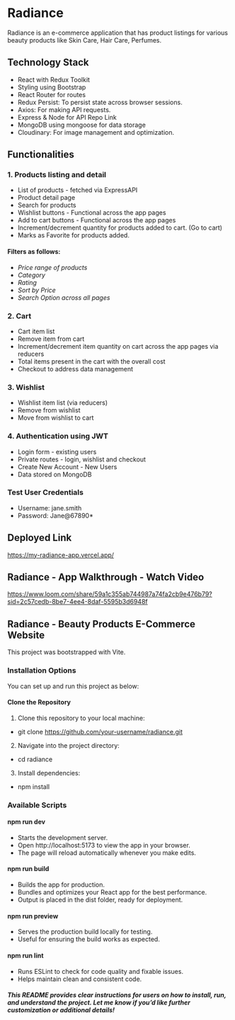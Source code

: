 # Radiance

Radiance is an e-commerce application that has product listings for various beauty products like Skin Care, Hair Care, Perfumes.

## Technology Stack

* React with Redux Toolkit
* Styling using Bootstrap
* React Router for routes
* Redux Persist: To persist state across browser sessions.
* Axios: For making API requests.
* Express & Node for API Repo Link
* MongoDB using mongoose for data storage
* Cloudinary: For image management and optimization.


## Functionalities

### 1. Products listing and detail
* List of products - fetched via ExpressAPI
* Product detail page
* Search for products
* Wishlist buttons - Functional across the app pages
* Add to cart buttons - Functional across the app pages
* Increment/decrement quantity for products added to cart. (Go to cart)
* Marks as Favorite for products added.


#### Filters as follows:
- _Price range of products_
- _Category_
- _Rating_
- _Sort by Price_
- _Search Option across all pages_


### 2. Cart
* Cart item list
* Remove item from cart
* Increment/decrement item quantity on cart across the app pages via reducers
* Total items present in the cart with the overall cost
* Checkout to address data management


### 3. Wishlist
* Wishlist item list (via reducers)
* Remove from wishlist
* Move from wishlist to cart


### 4. Authentication using JWT

* Login form - existing users
* Private routes - login, wishlist and checkout
* Create New Account - New Users
* Data stored on MongoDB


### Test User Credentials

- Username: jane.smith
- Password: Jane@67890*



## Deployed Link

https://my-radiance-app.vercel.app/


## Radiance - App Walkthrough - Watch Video

https://www.loom.com/share/59a1c355ab744987a74fa2cb9e476b79?sid=2c57cedb-8be7-4ee4-8daf-5595b3d6948f


## Radiance - Beauty Products E-Commerce Website

This project was bootstrapped with Vite.


### Installation Options

You can set up and run this project as below:

#### Clone the Repository

1) Clone this repository to your local machine:

- git clone https://github.com/your-username/radiance.git


2) Navigate into the project directory:

- cd radiance


3) Install dependencies:

- npm install


### Available Scripts

#### npm run dev

- Starts the development server.
- Open http://localhost:5173 to view the app in your browser.
- The page will reload automatically whenever you make edits.

#### npm run build
- Builds the app for production.
- Bundles and optimizes your React app for the best performance.
- Output is placed in the dist folder, ready for deployment.

#### npm run preview
- Serves the production build locally for testing.
- Useful for ensuring the build works as expected.

#### npm run lint
- Runs ESLint to check for code quality and fixable issues.
- Helps maintain clean and consistent code.



##### This README provides clear instructions for users on how to install, run, and understand the project. Let me know if you’d like further customization or additional details!